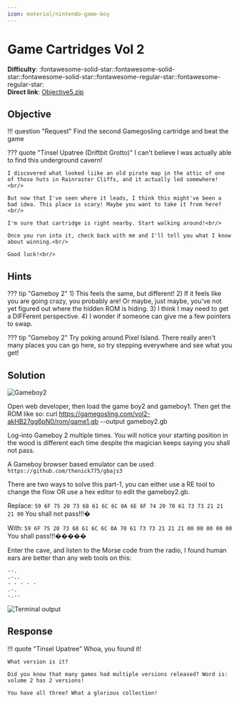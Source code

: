 ```yaml
---
icon: material/nintendo-game-boy
---
```


# Game Cartridges Vol 2

**Difficulty**: :fontawesome-solid-star::fontawesome-solid-star::fontawesome-solid-star::fontawesome-regular-star::fontawesome-regular-star:<br/>
**Direct link**: [Objective5.zip](https://.../)

## Objective

!!! question "Request"
    Find the second Gamegosling cartridge and beat the game

??? quote "Tinsel Upatree (Driftbit Grotto)"
    I can't believe I was actually able to find this underground cavern!<br/>

    I discovered what looked liike an old pirate map in the attic of one of those huts in Rainraster Cliffs, and it actually led somewhere!<br/>

    But now that I've seen where it leads, I think this might've been a bad idea. This place is scary! Maybe you want to take it from here?<br/>

    I'm sure that cartridge is right nearby. Start walking around!<br/>

    Once you run into it, check back with me and I'll tell you what I know about winning.<br/>

    Good luck!<br/>


## Hints

??? tip "Gameboy 2"
    1) This feels the same, but different! 2) If it feels like you are going crazy, you probably are! Or maybe, just maybe, you've not yet figured out where the hidden ROM is hiding. 3) I think I may need to get a DIFFerent perspective. 4) I wonder if someone can give me a few pointers to swap.



??? tip "Gameboy 2"
    Try poking around Pixel Island. There really aren't many places you can go here, so try stepping everywhere and see what you get!

## Solution


![Gameboy2](../img/objectives/o14/gameboy2.png)

Open web developer, then load the game boy2 and gameboy1. 
Then get the ROM like so: 
curl https://gamegosling.com/vol2-akHB27gg6pN0/rom/game1.gb --output gameboy2.gb

Log-into Gameboy 2 multiple times. You will notice your starting position in the wood is different each time despite the magician keeps saying you shall not pass. 

A Gameboy browser based emulator can be used: 
```https://github.com/thenick775/gbajs3```

There are two ways to solve this part-1, you can either use a RE tool to change the flow OR use a hex editor to edit the gameboy2.gb. 

Replace: ```59 6F 75 20 73 68 61 6C 6C 0A 6E 6F 74 20 70 61 73 73 21 21 21 00```
You shall
not pass!!!�

With: ```59 6F 75 20 73 68 61 6C 6C 0A 70 61 73 73 21 21 21 00 00 00 00 00 ```
You shall
pass!!!�����


Enter the cave, and listen to the Morse code from the radio, I found human ears
are better than any web tools on this: 

```
--. 
.-..
- - - - -
.-.
-.--
```
![Terminal output](../img/objectives/o14/morse.png)

## Response

!!! quote "Tinsel Upatree"
    Whoa, you found it!

    What version is it?

    Did you know that many games had multiple versions released? Word is: volume 2 has 2 versions!

    You have all three? What a glorious collection!
